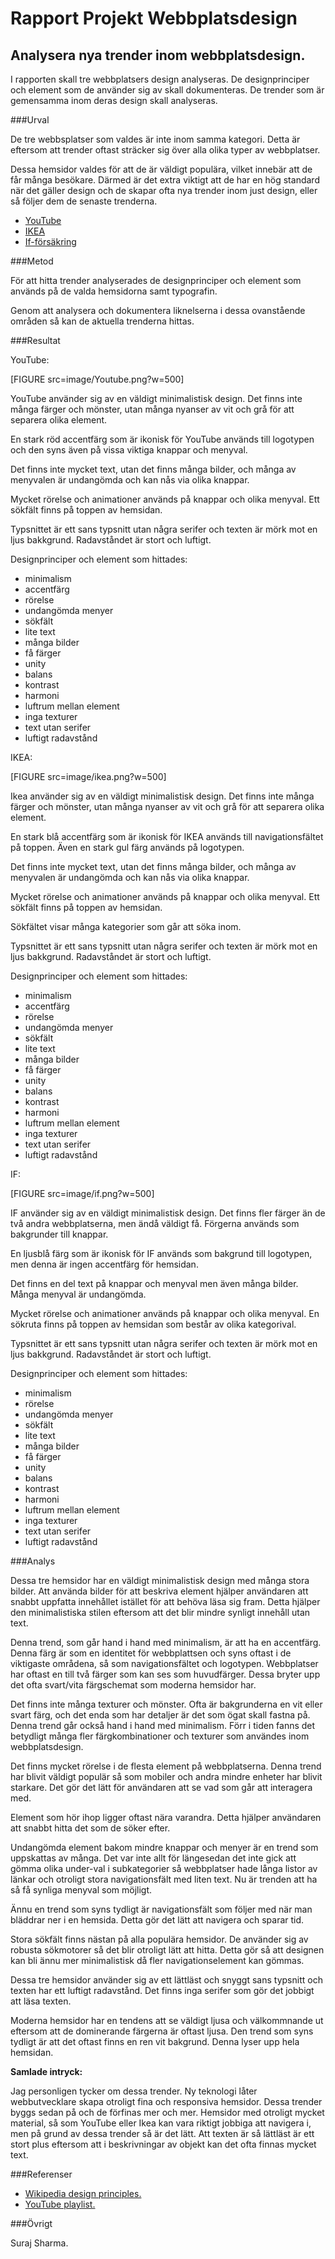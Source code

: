 ---
---
Rapport Projekt Webbplatsdesign
=========================


Analysera nya trender inom webbplatsdesign.
-----------------------


I rapporten skall tre webbplatsers design analyseras. De designprinciper och element som de använder sig av skall dokumenteras. De trender som är gemensamma inom deras design skall analyseras.


###Urval


De tre webbsplatser som valdes är inte inom samma kategori. Detta är eftersom att trender oftast sträcker sig över alla olika typer av webbplatser.

Dessa hemsidor valdes för att de är väldigt populära, vilket innebär att de får många besökare. Därmed är det extra viktigt att de har en hög standard när det gäller design och de skapar ofta nya trender inom just design, eller så följer dem de senaste trenderna.

* <a href="https://www.youtube.com" target="_blank">YouTube</a>
* <a href="https://www.ikea.com/se/sv/" target="_blank">IKEA</a>
* <a href="https://www.if.se/privat" target="_blank">If-försäkring</a>

###Metod


För att hitta trender analyserades de designprinciper och element som används på de valda hemsidorna samt typografin.

Genom att analysera och dokumentera liknelserna i dessa ovanstående områden så kan de aktuella trenderna hittas.


###Resultat


YouTube:


[FIGURE src=image/Youtube.png?w=500]


YouTube använder sig av en väldigt minimalistisk design. Det finns inte många färger och mönster, utan många nyanser av vit och grå för att separera olika element.

En stark röd accentfärg som är ikonisk för YouTube används till logotypen och den syns även på vissa viktiga knappar och menyval.

Det finns inte mycket text, utan det finns många bilder, och många av menyvalen är undangömda och kan nås via olika knappar.

Mycket rörelse och animationer används på knappar och olika menyval.
Ett sökfält finns på toppen av hemsidan.

Typsnittet är ett sans typsnitt utan några serifer och texten är mörk mot en ljus bakkgrund. Radavståndet är stort och luftigt.

Designprinciper och element som hittades:

* minimalism
* accentfärg
* rörelse
* undangömda menyer
* sökfält
* lite text
* många bilder
* få färger
* unity
* balans
* kontrast
* harmoni
* luftrum mellan element
* inga texturer
* text utan serifer
* luftigt radavstånd


IKEA:


[FIGURE src=image/ikea.png?w=500]


Ikea använder sig av en väldigt minimalistisk design. Det finns inte många färger och mönster, utan många nyanser av vit och grå för att separera olika element.

En stark blå accentfärg som är ikonisk för IKEA används till navigationsfältet på toppen. Även en stark gul färg används på logotypen.

Det finns inte mycket text, utan det finns många bilder, och många av menyvalen är undangömda och kan nås via olika knappar.

Mycket rörelse och animationer används på knappar och olika menyval.
Ett sökfält finns på toppen av hemsidan.

Sökfältet visar många kategorier som går att söka inom.

Typsnittet är ett sans typsnitt utan några serifer och texten är mörk mot en ljus bakkgrund. Radavståndet är stort och luftigt.

Designprinciper och element som hittades:

* minimalism
* accentfärg
* rörelse
* undangömda menyer
* sökfält
* lite text
* många bilder
* få färger
* unity
* balans
* kontrast
* harmoni
* luftrum mellan element
* inga texturer
* text utan serifer
* luftigt radavstånd


IF:


[FIGURE src=image/if.png?w=500]


IF använder sig av en väldigt minimalistisk design. Det finns fler färger än de två andra webbplatserna, men ändå väldigt få. Förgerna används som bakgrunder till knappar.

En ljusblå färg som är ikonisk för IF används som bakgrund till logotypen, men denna är ingen accentfärg för hemsidan.

Det finns en del text på knappar och menyval men även många bilder. Många menyval är undangömda.

Mycket rörelse och animationer används på knappar och olika menyval.
En sökruta finns på toppen av hemsidan som består av olika kategorival.

Typsnittet är ett sans typsnitt utan några serifer och texten är mörk mot en ljus bakkgrund. Radavståndet är stort och luftigt.

Designprinciper och element som hittades:

* minimalism
* rörelse
* undangömda menyer
* sökfält
* lite text
* många bilder
* få färger
* unity
* balans
* kontrast
* harmoni
* luftrum mellan element
* inga texturer
* text utan serifer
* luftigt radavstånd


###Analys

Dessa tre hemsidor har en väldigt minimalistisk design med många stora bilder. Att använda bilder för att beskriva element hjälper användaren att snabbt uppfatta innehållet istället för att behöva läsa sig fram.
Detta hjälper den minimalistiska stilen eftersom att det blir mindre synligt innehåll utan text.

Denna trend, som går hand i hand med minimalism, är att ha en accentfärg. Denna färg är som en identitet för webbplattsen och syns oftast i de viktigaste områdena, så som navigationsfältet och logotypen. Webbplatser har oftast en till två färger som kan ses som huvudfärger. Dessa bryter upp det ofta svart/vita färgschemat som moderna hemsidor har.

Det finns inte många texturer och mönster. Ofta är bakgrunderna en vit eller svart färg, och det enda som har detaljer är det som ögat skall fastna på. Denna trend går också hand i hand med minimalism.
Förr i tiden fanns det betydligt många fler färgkombinationer och texturer som användes inom webbplatsdesign.

Det finns mycket rörelse i de flesta element på webbplatserna. Denna trend har blivit väldigt populär så som mobiler och andra mindre enheter har blivit starkare. Det gör det lätt för användaren att se vad som går att interagera med.

Element som hör ihop ligger oftast nära varandra. Detta hjälper användaren att snabbt hitta det som de söker efter.

Undangömda element bakom mindre knappar och menyer är en trend som uppskattas av många. Det var inte allt för längesedan det inte gick att gömma olika under-val i subkategorier så webbplatser hade långa listor av länkar och otroligt stora navigationsfält med liten text. Nu är trenden att ha så få synliga menyval som möjligt.

Ännu en trend som syns tydligt är navigationsfält som följer med när man bläddrar ner i en hemsida. Detta gör det lätt att navigera och sparar tid.

Stora sökfält finns nästan på alla populära hemsidor. De använder sig av robusta sökmotorer så det blir otroligt lätt att hitta. Detta gör så att designen kan bli ännu mer minimalistisk då fler navigationselement kan gömmas.

Dessa tre hemsidor använder sig av ett lättläst och snyggt sans typsnitt och texten har ett luftigt radavstånd. Det finns inga serifer som gör det jobbigt att läsa texten.

Moderna hemsidor har en tendens att se väldigt ljusa och välkommnande ut eftersom att de dominerande färgerna är oftast ljusa. Den trend som syns tydligt är att det oftast finns en ren vit bakgrund. Denna lyser upp hela hemsidan.


**Samlade intryck:**


Jag personligen tycker om dessa trender. Ny teknologi låter webbutvecklare skapa otroligt fina och responsiva hemsidor. Dessa trender byggs sedan på och de förfinas mer och mer. Hemsidor med otroligt mycket material, så som YouTube eller Ikea kan vara riktigt jobbiga att navigera i, men på grund av dessa trender så är det lätt. Att texten är så lättläst är ett stort plus eftersom att i beskrivningar av objekt kan det ofta finnas mycket text.


###Referenser


* <a href="https://en.wikipedia.org/wiki/Visual_design_elements_and_principles" target="_blank">Wikipedia design principles.</a>
* <a href="https://www.youtube.com/playlist?list=PLKtP9l5q3ce-oz7aoBkk-oEn4xzGbtqxU" target="_blank">YouTube playlist.</a>


###Övrigt


Suraj Sharma.

